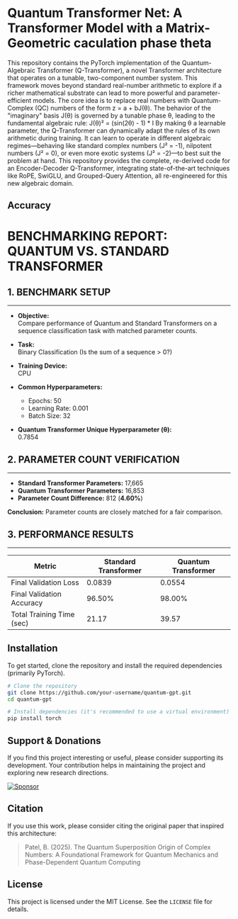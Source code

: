 # Quantum Transformer Net: A Transformer Model with a Matrix-Geometric caculation phase theta

This repository contains the PyTorch implementation of the Quantum-Algebraic Transformer (Q-Transformer), a novel Transformer architecture that operates on a tunable, two-component number system. This framework moves beyond standard real-number arithmetic to explore if a richer mathematical substrate can lead to more powerful and parameter-efficient models.
The core idea is to replace real numbers with Quantum-Complex (QC) numbers of the form z = a + bJ(θ). The behavior of the "imaginary" basis J(θ) is governed by a tunable phase θ, leading to the fundamental algebraic rule:
J(θ)² = (sin(2θ) - 1) * I
By making θ a learnable parameter, the Q-Transformer can dynamically adapt the rules of its own arithmetic during training. It can learn to operate in different algebraic regimes—behaving like standard complex numbers (J² = -1), nilpotent numbers (J² = 0), or even more exotic systems (J² = -2)—to best suit the problem at hand.
This repository provides the complete, re-derived code for an Encoder-Decoder Q-Transformer, integrating state-of-the-art techniques like RoPE, SwiGLU, and Grouped-Query Attention, all re-engineered for this new algebraic domain.

## Accuracy
#  BENCHMARKING REPORT: QUANTUM VS. STANDARD TRANSFORMER

## 1. BENCHMARK SETUP
------------------------------------------------------------
- **Objective:**  
  Compare performance of Quantum and Standard Transformers on a sequence classification task with matched parameter counts.

- **Task:**  
  Binary Classification (Is the sum of a sequence > 0?)

- **Training Device:**  
  CPU

- **Common Hyperparameters:**  
  - Epochs: 50  
  - Learning Rate: 0.001  
  - Batch Size: 32  

- **Quantum Transformer Unique Hyperparameter (θ):**  
  0.7854  

## 2. PARAMETER COUNT VERIFICATION
------------------------------------------------------------
- **Standard Transformer Parameters:** 17,665  
- **Quantum Transformer Parameters:** 16,853  
- **Parameter Count Difference:** 812 (**4.60%**)  

**Conclusion:** Parameter counts are closely matched for a fair comparison.

## 3. PERFORMANCE RESULTS
------------------------------------------------------------

| **Metric**                  | **Standard Transformer** | **Quantum Transformer** |
|----------------------------|-------------------------|------------------------|
| Final Validation Loss       | 0.0839                  | 0.0554                 |
| Final Validation Accuracy   | 96.50%                  | 98.00%                 |
| Total Training Time (sec)   | 21.17                   | 39.57                  |


## Installation

To get started, clone the repository and install the required dependencies (primarily PyTorch).

```bash
# Clone the repository
git clone https://github.com/your-username/quantum-gpt.git
cd quantum-gpt

# Install dependencies (it's recommended to use a virtual environment)
pip install torch
```

## Support & Donations

If you find this project interesting or useful, please consider supporting its development. Your contribution helps in maintaining the project and exploring new research directions.

[![Sponsor](https://img.shields.io/badge/Sponsor-EA4AAA?style=for-the-badge&logo=githubsponsors&logoColor=white)](https://github.com/sponsors/bhargavpatel431997)

## Citation

If you use this work, please consider citing the original paper that inspired this architecture:

> Patel, B. (2025). The Quantum Superposition Origin of Complex Numbers: A Foundational Framework for Quantum Mechanics and Phase-Dependent Quantum Computing

## License

This project is licensed under the MIT License. See the `LICENSE` file for details.
